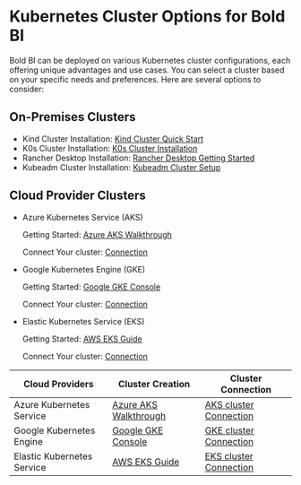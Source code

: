 # Kubernetes Cluster Options for Bold BI

Bold BI can be deployed on various Kubernetes cluster configurations, each offering unique advantages and use cases. You can select a cluster based on your specific needs and preferences. Here are several options to consider:

## On-Premises Clusters

- Kind Cluster
Installation: [Kind Cluster Quick Start](https://kind.sigs.k8s.io/docs/user/quick-start/#installation)
- K0s Cluster
Installation: [K0s Cluster Installation](https://docs.k0sproject.io/v1.27.2+k0s.0/install/)
- Rancher Desktop
Installation: [Rancher Desktop Getting Started](https://docs.rancherdesktop.io/getting-started/installation/)
- Kubeadm Cluster
Installation: [Kubeadm Cluster Setup](https://kubernetes.io/docs/setup/production-environment/tools/kubeadm/install-kubeadm/)
    
## Cloud Provider Clusters
- Azure Kubernetes Service (AKS)

    Getting Started: [Azure AKS Walkthrough](https://docs.microsoft.com/en-us/azure/aks/kubernetes-walkthrough-portal)

    Connect Your cluster: [Connection](
        https://docs.microsoft.com/en-us/azure/aks/kubernetes-walkthrough-portal#connect-to-the-cluster)
- Google Kubernetes Engine (GKE)

    Getting Started: [Google GKE Console](https://console.cloud.google.com/kubernetes)

    Connect Your cluster: [Connection](https://cloud.google.com/kubernetes-engine/docs/quickstart)
    
  
- Elastic Kubernetes Service (EKS)

    Getting Started: [AWS EKS Guide](https://docs.aws.amazon.com/eks/latest/userguide/create-cluster.html)

    Connect Your cluster: [Connection](https://aws.amazon.com/premiumsupport/knowledge-center/eks-cluster-connection/)


| Cloud Providers            | Cluster Creation                                                                                   | Cluster Connection                                                                                     |
|----------------------------|----------------------------------------------------------------------------------------------------|--------------------------------------------------------------------------------------------------------|
| Azure Kubernetes Service   | [Azure AKS Walkthrough](https://docs.microsoft.com/en-us/azure/aks/kubernetes-walkthrough-portal) | [AKS cluster Connection](https://docs.microsoft.com/en-us/azure/aks/kubernetes-walkthrough-portal#connect-to-the-cluster) |
| Google Kubernetes Engine   | [Google GKE Console](https://console.cloud.google.com/kubernetes)                                | [GKE cluster Connection](https://cloud.google.com/kubernetes-engine/docs/quickstart)                                |
| Elastic Kubernetes Service | [AWS EKS Guide](https://docs.aws.amazon.com/eks/latest/userguide/create-cluster.html)             | [EKS cluster Connection](https://aws.amazon.com/premiumsupport/knowledge-center/eks-cluster-connection/)           |
